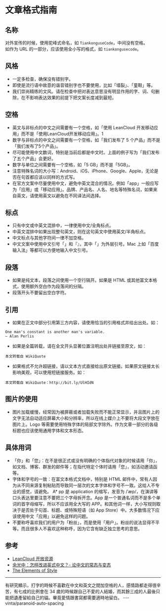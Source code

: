 # 文章格式指南

## 名称

对外宣传的时候，使用驼峰式命名，如 `TiankonguseCode`，中间没有空格。  
如作为 URL 的一部分，应该使用全小写的格式，如 `tiankongusecode`。  


## 风格

* 一定多检查，确保没有错别字。  
* 即使是流行语中故意的谐音错别字也不要使用，比如「墙裂」、「童鞋」等。  
* 我们崇尚精练的文风。请在检查中把对表达意思没有明显作用的字、词、句删除，在不影响表达效果的前提下把文案长度减到最短。  


## 空格

* 英文与非标点的中文之间需要有一个空格，如「使用 LeanCloud 开发移动应用」而不是「使用LeanCloud开发移动应用」。1
* 数字与非标点的中文之间需要有一个空格，如「我们发布了 5 个产品」而不是「我们发布了5个产品」。
* 尽可能使用中文数词，特别是当前后都是中文时。上面的例子写为「我们发布了五个产品」会更好。
* 数字与单位之间需要有一个空格，如「5 GB」而不是「5GB」。
* 注意特殊名词的大小写：Android、iOS、iPhone、Google、Apple，无论是否在句首都应该以同样的方式写。
* 在官方文案中尽量使用中文，避免中英文混合的情况。例如「app」一般应写为「应用」或「移动应用」。品牌、产品名、人名、地名等特殊名词，如果来自英文，请使用英文以避免在不同译法间选择。

## 标点

* 只有中文或中英文混排中，一律使用中文/全角标点。
* 中英文混排中如果出现整句英文，则在这句英文中使用英文/半角标点。
* 中文标点与其他字符间一律不加空格。
* 中文文案中使用中文引号「」和『』，其中「」为外层引号。Mac 上如「百度输入法」等都可以方便地输入中文引号。

## 段落

* 如果是纯文本，段落之间使用一个空行隔开。如果是 HTML 或其他富文本格式，使用额外空白作为段落间的分隔。
* 段落开头不要留出空白字符。

## 引用

* 如果在正文中部分引用第三方内容，请使用恰当的引用格式并给出出处。如：  

```
One man's constant is another man's variable.
— Alan Perlis
```

* 如果是全篇转载，请在全文开头显著位置注明出处并链接至原文，如：  

```
本文转载自 WikiQuote
```

* 如果格式不允许超链接，请以文本方式直接给出原文链接。如果原文链接太长影响美观，可以使用短链接服务。如：  

```
本文转载自 WikiQuote：http://bit.ly/UlHIdN
```

## 图片的使用


* 图片加载缓慢，经常因为被屏蔽或者加载失败而不能正常显示，并且图片上的文字无法自动适应屏幕大小和分辨率，所以在线上媒介上不要将大段文字放在图片上。Logo 等需要使用特殊字体的局部文字除外。作为文章一部分的各级标题也应该使用通用字体和文本形态。

## 具体用词

* 「你」和「您」：在不是很正式或没有明确的个体指代对象的时候请用「你」，如文档、博客、群发的邮件等；在指代特定个体时请用「您」，如活动邀请函等。
* 字体和字号的一致：在富文本格式文档中，特别是 HTML 邮件中，常有人因为从不同来源复制粘贴而导致同一层次的文本字体和字号不一致。这给人不专业的感觉，请避免。
A* pp 是 application 的缩写，发音为 /ˈæp/，在演讲等口头表达里要注意不要把三个字母拆开念。App 是一个普通名词而不是多个单词的首字母缩写，所以不应该用全大写的 APP。和其他词一样，大小写规则取决于是否处于句首、标题、或特殊短语（如 App Store）中。大多数情况下应该使用中文「应用」以避免这样的问题。
* 不要称呼喜欢我们的用户为「粉丝」，而是使用「用户」。粉丝的说法显得不平等。而且很多人不喜欢这种称呼，因为它含有缺乏独立思考的意思。

## 参考

* [LeanCloud 开放资源](https://open.leancloud.cn/copywriting-style-guide/)
* [余光中：怎样改进英式中文？- 论中文的常态与变态](https://open.leancloud.cn/improve-chinese/)
* [The Elements of Style](http://www.jlakes.org/ch/web/The-elements-of-style.pdf)  

----

有研究顯示，打字的時候不喜歡在中文和英文之間加空格的人，感情路都走得很辛苦，有七成的比例會在 34 歲的時候跟自己不愛的人結婚，而其餘三成的人最後只能把遺產留給自己的貓。畢竟愛情跟書寫都需要適時地留白。 
--- vinta/paranoid-auto-spacing




